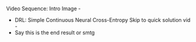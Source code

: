 Video Sequence:
Intro Image - 
* DRL: Simple Continuous Neural Cross-Entropy
Skip to quick solution vid -
* Say this is the end result or smtg

